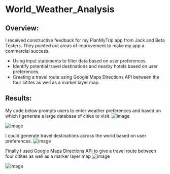 # World_Weather_Analysis

## Overview:
I received constructive feedback for my PlanMyTrip app from Jack and Beta Testers. They pointed out areas of improvement to make my app a commercial success.
* Using input statements to filter data based on user preferences.
* Identify potential travel destinations and nearby hotels based on user preferences.
* Creating a travel route using Google Maps Directions API between the four citites as well as a marker layer map.

## Results:
My code below prompts users to enter weather preferences and based on which I generate a large database of cities to visit.
![image](https://user-images.githubusercontent.com/104685001/173583532-7989e711-69e9-4de9-8fe2-0fd2be16697b.png)

![image](https://user-images.githubusercontent.com/104685001/173583580-22dd1255-a20b-4abc-88b7-b31c819d8f44.png)

I could generate travel destinations across the world based on user preferences.
![image](https://user-images.githubusercontent.com/104685001/173583719-d6059f41-12e0-4902-be4e-0a7be610b8de.png)

Finally I used Google Maps Directions API to give a travel route between four citites as well as a marker layer map
![image](https://user-images.githubusercontent.com/104685001/173583912-1400e378-5b37-4ff4-a5d6-aa346961d468.png)

![image](https://user-images.githubusercontent.com/104685001/173583971-0009f1bf-80e9-4786-a0d8-eb2d10cbe027.png)
